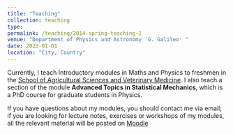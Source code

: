 ```yaml
---
title: "Teaching"
collection: teaching
type: 
permalink: /teaching/2014-spring-teaching-1
venue: "Department of Physics and Astronomy 'G. Galileo' "
date: 2023-01-01
location: "City, Country"
---
```


Currently, I teach Introductory modules in Maths and Physics to freshmen in the [School of Agricultural Sciences and Veterinary Medicine](https://www.agrariamedicinaveterinaria.unipd.it/en/). I also teach a section of the module <b>Advanced Topics in Statistical Mechanics</b>, which is a PhD course for graduate students in Physics.

If you have questions about my modules, you should contact me via email; if you are looking for lecture notes, exercises or workshops of my modules, all the relevant material will be posted on [Moodle](https://elearning.unipd.it/scuolaamv/)
